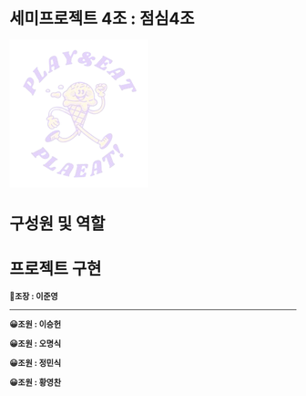 # 세미프로젝트 4조 : 점심4조
 
 
![PLAEAT로고](semi/WebContent/resources/backGroundImg/play_eat-removebg-preview.png)








# 구성원 및 역할


# 프로젝트 구현

**🙂조장 : 이준영**

<hr>

**😀조원 : 이승헌**

**😀조원 : 오명식**

**😀조원 : 정민식**

**😀조원 : 황영찬**







